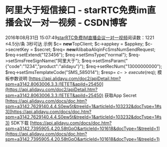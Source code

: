 # 阿里大于短信接口 - starRTC免费im直播会议一对一视频 - CSDN博客
2016年08月31日 15:07:49[starRTC免费IM直播会议一对一视频](https://me.csdn.net/elesos)阅读数：1221
≤4.5分/条
3秒可达
示例
$c=
**new**TopClient;
$c->appkey =
$appkey;
$c->secretKey =
$secret;
$req=
**new**AlibabaAliqinFcSmsNumSendRequest;
$req->setExtend("123456");
$req->setSmsType("normal");
$req->setSmsFreeSignName("阿里大于");
$req->setSmsParam("{\"code\":\"1234\",\"product\":\"alidayu\"}");
$req->setRecNum("13000000000");
$req->setSmsTemplateCode("SMS_585014");
$resp=
$c->execute($req);
模板参数说明
[https://api.alidayu.com/doc2/apiDetail.htm?spm=a3142.8063006.3.3.l1ETET&apiId=25450](https://api.alidayu.com/doc2/apiDetail.htm?spm=a3142.8063006.3.3.l1ETET&apiId=25450)
获取App Secret
[https://api.alidayu.com/docs/doc.htm?spm=a3142.7629140.4.4.S0ew5t&treeId=1&articleId=103232&docType=1#s3](https://api.alidayu.com/docs/doc.htm?spm=a3142.7629140.4.4.S0ew5t&treeId=1&articleId=103232&docType=1#s3)
SDK下载
[https://api.alidayu.com/docs/doc.htm?spm=a3142.7395905.4.20.58tGqO&articleId=101618&docType=1&treeId=1](https://api.alidayu.com/docs/doc.htm?spm=a3142.7395905.4.20.58tGqO&articleId=101618&docType=1&treeId=1)
